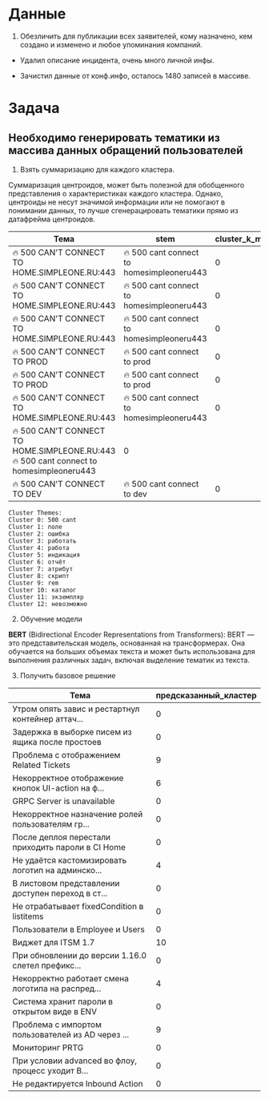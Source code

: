 # Данные

1. Обезличить для публикации всех заявителей, кому назначено, кем создано и изменено и любое упоминания компаний.

- Удалил описание инцидента, очень много личной инфы.

- Зачистил данные от конф.инфо, осталось 1480 записей в массиве.

# Задача

## Необходимо генерировать тематики из массива данных обращений пользователей

1. Взять суммаризацию для каждого кластера.

Суммаризация центроидов, может быть полезной для обобщенного представления о характеристиках каждого кластера. Однако, центроиды не несут значимой информации или не помогают в понимании данных, то лучше сгенерацировать тематики прямо из датафрейма центроидов.

|Тема|stem|	cluster_k_means|
|-|-|-|
|🔥 500 CAN'T CONNECT TO HOME.SIMPLEONE.RU:443|🔥 500 cant connect to homesimpleoneru443|	0
|🔥 500 CAN'T CONNECT TO HOME.SIMPLEONE.RU:443|	🔥 500 cant connect to homesimpleoneru443	|0
|🔥 500 CAN'T CONNECT TO HOME.SIMPLEONE.RU:443	|🔥 500 cant connect to homesimpleoneru443|	0
|🔥 500 CAN'T CONNECT TO PROD	|🔥 500 cant connect to prod|	0
|🔥 500 CAN'T CONNECT TO PROD	|🔥 500 cant connect to prod|	0
|🔥 500 CAN'T CONNECT TO HOME.SIMPLEONE.RU:443	|🔥 500 cant connect to homesimpleoneru443	|0
|🔥 500 CAN'T CONNECT TO HOME.SIMPLEONE.RU:443	🔥 500 cant connect to homesimpleoneru443	|0
|🔥 500 CAN'T CONNECT TO DEV	|🔥 500 cant connect to dev	|0

```
Cluster Themes:
Cluster 0: 500 cant
Cluster 1: поле
Cluster 2: ошибка
Cluster 3: работать
Cluster 4: работа
Cluster 5: индикация
Cluster 6: отчёт
Cluster 7: атрибут
Cluster 8: скрипт
Cluster 9: rem
Cluster 10: каталог
Cluster 11: экземпляр
Cluster 12: невозможно
```

2. Обучение модели

**BERT** (Bidirectional Encoder Representations from Transformers): BERT — это представительская модель, основанная на трансформерах. Она обучается на больших объемах текста и может быть использована для выполнения различных задач, включая выделение тематик из текста.

3. Получить базовое решение

 |Тема|  предсказанный_кластер|
 |-|-|
|Утром опять завис и рестартнул контейнер аттач...   |                0|
|Задержка в выборке писем из ящика после простоев    |               0|
|Проблема с отображением Related Tickets     |              9|
| Некорректное отображение кнопок UI-action на ф...    |               6|
|GRPC Server is unavailable         |          0|
 |Некорректное назначение ролей пользователям гр...        |           0|
 |После деплоя перестали приходить пароли в CI Home        |           0|
  | Не удаётся кастомизировать логотип на админско...       |            4|
   |В листовом представлении доступен переход в ст...       |            0|
| Не отрабатывает fixedCondition в listitems        |           0|
   |                 Пользователи в Employee и Users         |          0|
  |                              Виджет для ITSM 1.7         |         10|
 | При обновлении до версии 1.16.0 слетел префикс...         |          0|
  |Некорректно работает смена логотипа на распред...         |          4|
| Система хранит пароли в открытом виде в ENV         |          0|
 | Проблема с импортом пользователей из AD через ...         |          9|
|                                    Мониторинг PRTG         |          0|
 | При условии advanced во флоу, процесс уходит В...         |          0|
|                    Не редактируется Inbound Action         |          0|